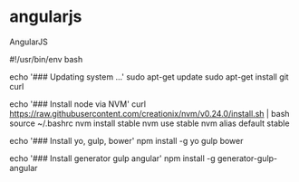 # angularjs
AngularJS

#!/usr/bin/env bash

echo '### Updating system ...'
sudo apt-get update
sudo apt-get install git curl

echo '### Install node via NVM'
curl https://raw.githubusercontent.com/creationix/nvm/v0.24.0/install.sh | bash
source ~/.bashrc
nvm install stable
nvm use stable
nvm alias default stable

echo '### Install yo, gulp, bower'
npm install -g yo gulp bower

echo '### Install generator gulp angular'
npm install -g generator-gulp-angular
